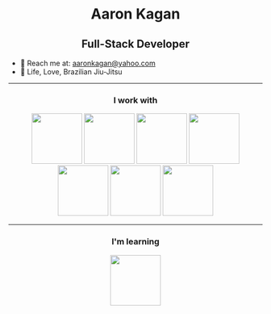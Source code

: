 
<h1 align="center"> Aaron Kagan </h1>
<h2 align="center"> Full-Stack Developer </h2>

- 📡 Reach me at: aaronkagan@yahoo.com
- 🌱 Life, Love, Brazilian Jiu-Jitsu
<!-- - 📖 I’m currently reading "Algorithm Design" by Jon Kleinberg and Eva Tardos -->

---
<h3 align="center"> I work with </h3>
<div align="center">
<img width="100px" src="https://user-images.githubusercontent.com/10675806/206295271-31c32925-ddcf-485b-acf2-bc51fc98915a.png" /> 
<img width="100px" src="https://user-images.githubusercontent.com/10675806/206295347-7acaea2b-6ec8-4edd-bc8f-4b023fe69cd9.png" />  
<img width="100px" src="https://cdn.jsdelivr.net/gh/devicons/devicon/icons/html5/html5-plain-wordmark.svg" />
<img width="100px"  src="https://user-images.githubusercontent.com/10675806/206295366-e00f4f36-d09e-4d47-bd90-2406e9e97e48.png" /> 
<img width="100px"  src="https://user-images.githubusercontent.com/10675806/206295378-38937501-021b-47ac-aea9-5b9ffa8d8ac5.png" /> 
<img width="100px"  src="https://user-images.githubusercontent.com/10675806/206295396-4adfdf27-0d20-497e-9ab7-855ead36fb33.png" /> 
<img width="100px"  src="https://cdn.jsdelivr.net/gh/devicons/devicon/icons/express/express-original-wordmark.svg" />
</div>

---
<h3 align="center"> I'm learning </h3>
<div align="center">
<img width="100px" src="https://user-images.githubusercontent.com/10675806/208257308-20bcd115-498e-4d59-bc24-ecf7af0ade34.png" />
</div>

<!--
**aaronkagan/aaronkagan** is a ✨ _special_ ✨ repository because its `README.md` (this file) appears on your GitHub profile.

Here are some ideas to get you started:

- 🔭 I’m currently working on ...
- 🌱 I’m currently learning ...
- 👯 I’m looking to collaborate on ...
- 🤔 I’m looking for help with ...
- 💬 Ask me about ...
- 📫 How to reach me: ...
- 😄 Pronouns: ...
- ⚡ Fun fact: ...
-->
